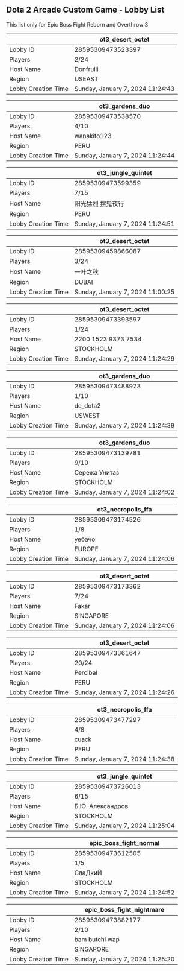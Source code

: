 ## Dota 2 Arcade Custom Game - Lobby List

This list only for Epic Boss Fight Reborn and Overthrow 3

|  | ot3_desert_octet |
| ------ | ------ |
| Lobby ID | 28595309473523397 |
| Players | 2/24 |
| Host Name | Donfrulli |
| Region | USEAST |
| Lobby Creation Time | Sunday, January 7, 2024 11:24:43 |


|  | ot3_gardens_duo |
| ------ | ------ |
| Lobby ID | 28595309473538570 |
| Players | 4/10 |
| Host Name | wanakito123 |
| Region | PERU |
| Lobby Creation Time | Sunday, January 7, 2024 11:24:44 |


|  | ot3_jungle_quintet |
| ------ | ------ |
| Lobby ID | 28595309473599359 |
| Players | 7/15 |
| Host Name | 阳光猛烈 摆鬼夜行 |
| Region | PERU |
| Lobby Creation Time | Sunday, January 7, 2024 11:24:51 |


|  | ot3_desert_octet |
| ------ | ------ |
| Lobby ID | 28595309459866087 |
| Players | 3/24 |
| Host Name | 一叶之秋 |
| Region | DUBAI |
| Lobby Creation Time | Sunday, January 7, 2024 11:00:25 |


|  | ot3_desert_octet |
| ------ | ------ |
| Lobby ID | 28595309473393597 |
| Players | 1/24 |
| Host Name | 2200 1523 9373 7534 |
| Region | STOCKHOLM |
| Lobby Creation Time | Sunday, January 7, 2024 11:24:29 |


|  | ot3_gardens_duo |
| ------ | ------ |
| Lobby ID | 28595309473488973 |
| Players | 1/10 |
| Host Name | de_dota2 |
| Region | USWEST |
| Lobby Creation Time | Sunday, January 7, 2024 11:24:39 |


|  | ot3_gardens_duo |
| ------ | ------ |
| Lobby ID | 28595309473139781 |
| Players | 9/10 |
| Host Name | Сережа Унитаз |
| Region | STOCKHOLM |
| Lobby Creation Time | Sunday, January 7, 2024 11:24:02 |


|  | ot3_necropolis_ffa |
| ------ | ------ |
| Lobby ID | 28595309473174526 |
| Players | 1/8 |
| Host Name | уебачо |
| Region | EUROPE |
| Lobby Creation Time | Sunday, January 7, 2024 11:24:06 |


|  | ot3_desert_octet |
| ------ | ------ |
| Lobby ID | 28595309473173362 |
| Players | 7/24 |
| Host Name | Fakar |
| Region | SINGAPORE |
| Lobby Creation Time | Sunday, January 7, 2024 11:24:06 |


|  | ot3_desert_octet |
| ------ | ------ |
| Lobby ID | 28595309473361647 |
| Players | 20/24 |
| Host Name | Percibal |
| Region | PERU |
| Lobby Creation Time | Sunday, January 7, 2024 11:24:26 |


|  | ot3_necropolis_ffa |
| ------ | ------ |
| Lobby ID | 28595309473477297 |
| Players | 4/8 |
| Host Name | cuack |
| Region | PERU |
| Lobby Creation Time | Sunday, January 7, 2024 11:24:38 |


|  | ot3_jungle_quintet |
| ------ | ------ |
| Lobby ID | 28595309473726013 |
| Players | 6/15 |
| Host Name | Б.Ю. Александров |
| Region | STOCKHOLM |
| Lobby Creation Time | Sunday, January 7, 2024 11:25:04 |


|  | epic_boss_fight_normal |
| ------ | ------ |
| Lobby ID | 28595309473612505 |
| Players | 1/5 |
| Host Name | СлаДкиЙ |
| Region | STOCKHOLM |
| Lobby Creation Time | Sunday, January 7, 2024 11:24:52 |


|  | epic_boss_fight_nightmare |
| ------ | ------ |
| Lobby ID | 28595309473882177 |
| Players | 2/10 |
| Host Name | bam butchi wap |
| Region | SINGAPORE |
| Lobby Creation Time | Sunday, January 7, 2024 11:25:20 |


